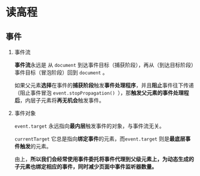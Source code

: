 # 读高程

## 事件

1. 事件流

   **事件流**永远是  从 `document` 到达事件目标（捕获阶段），再从（到达目标阶段）事件目标（冒泡阶段）回到 `document` 。

   如果父元素**选择**在事件的**捕获阶段**触发**事件处理程序**，并且**阻止**事件往下传递（阻止事件冒泡 `event.stopPropagation() `），那**触发父元素的事件处理程后**，内层子元素将**再无机会**触发事件。

2. 事件对象

   `event.target` 永远指向**最内层**触发事件的对象，与事件流无关。

   `currentTarget` 它总是指向**绑定事件**的元素，而`event.target` 则是**最底层事件触发**的元素。

   由上，**所以我们会经常使用事件委托将事件代理到父级元素上，为动态生成的子元素也绑定相应的事件，同时减少页面中事件监听器数量。**


